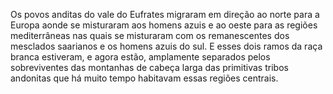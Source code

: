 ﻿Os povos anditas do vale do Eufrates migraram em direção ao norte para a Europa aonde se misturaram aos homens azuis e ao oeste para as regiões mediterrâneas nas quais se misturaram com os remanescentes dos mesclados saarianos e os homens azuis do sul. E esses dois ramos da raça branca estiveram, e agora estão, amplamente separados pelos sobreviventes das montanhas de cabeça larga das primitivas tribos andonitas que há muito tempo habitavam essas regiões centrais.
